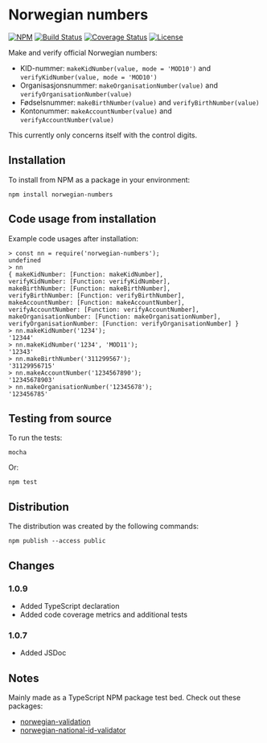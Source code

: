 # Norwegian numbers

[![NPM](https://img.shields.io/npm/v/norwegian-numbers.svg)](https://www.npmjs.com/package/norwegian-numbers) [![Build Status](https://travis-ci.com/Ondkloss/norwegian-numbers.js.svg?branch=master)](https://travis-ci.com/Ondkloss/norwegian-numbers.js) [![Coverage Status](https://coveralls.io/repos/github/Ondkloss/norwegian-numbers.js/badge.svg?branch=master)](https://coveralls.io/github/Ondkloss/norwegian-numbers.js?branch=master) [![License](https://img.shields.io/npm/l/norwegian-numbers.svg)](https://github.com/Ondkloss/norwegian-numbers.js/blob/master/LICENSE)

Make and verify official Norwegian numbers:

* KID-nummer: `makeKidNumber(value, mode = 'MOD10')` and `verifyKidNumber(value, mode = 'MOD10')`
* Organisasjonsnummer: `makeOrganisationNumber(value)` and `verifyOrganisationNumber(value)`
* Fødselsnummer: `makeBirthNumber(value)` and `verifyBirthNumber(value)`
* Kontonummer: `makeAccountNumber(value)` and `verifyAccountNumber(value)`

This currently only concerns itself with the control digits.

## Installation

To install from NPM as a package in your environment:

    npm install norwegian-numbers

## Code usage from installation

Example code usages after installation:

    > const nn = require('norwegian-numbers');
    undefined
    > nn
    { makeKidNumber: [Function: makeKidNumber],
    verifyKidNumber: [Function: verifyKidNumber],
    makeBirthNumber: [Function: makeBirthNumber],
    verifyBirthNumber: [Function: verifyBirthNumber],
    makeAccountNumber: [Function: makeAccountNumber],
    verifyAccountNumber: [Function: verifyAccountNumber],
    makeOrganisationNumber: [Function: makeOrganisationNumber],
    verifyOrganisationNumber: [Function: verifyOrganisationNumber] }
    > nn.makeKidNumber('1234');
    '12344'
    > nn.makeKidNumber('1234', 'MOD11');
    '12343'
    > nn.makeBirthNumber('311299567');
    '31129956715'
    > nn.makeAccountNumber('1234567890');
    '12345678903'
    > nn.makeOrganisationNumber('12345678');
    '123456785'

## Testing from source

To run the tests:

    mocha

Or:

    npm test

## Distribution

The distribution was created by the following commands:

    npm publish --access public

## Changes

### 1.0.9

* Added TypeScript declaration
* Added code coverage metrics and additional tests

### 1.0.7

* Added JSDoc

## Notes

Mainly made as a TypeScript NPM package test bed. Check out these packages:

* [norwegian-validation](https://www.npmjs.com/package/norwegian-validation)
* [norwegian-national-id-validator](https://www.npmjs.com/package/norwegian-national-id-validator)
